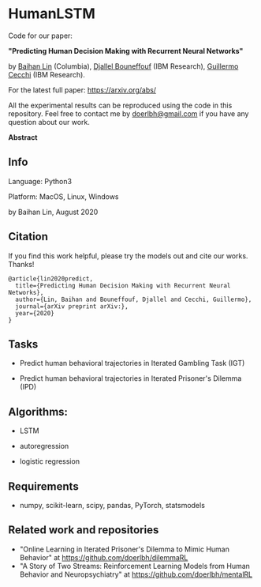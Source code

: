 # HumanLSTM



Code for our paper: 

**"Predicting Human Decision Making with Recurrent Neural Networks"** 

by [Baihan Lin](http://www.columbia.edu/~bl2681/) (Columbia), [Djallel Bouneffouf](https://scholar.google.com/citations?user=i2a1LUMAAAAJ&hl=en) (IBM Research), [Guillermo Cecchi](https://researcher.watson.ibm.com/researcher/view.php?person=us-gcecchi) (IBM Research).





For the latest full paper: https://arxiv.org/abs/



All the experimental results can be reproduced using the code in this repository. Feel free to contact me by doerlbh@gmail.com if you have any question about our work.


**Abstract**



## Info

Language: Python3


Platform: MacOS, Linux, Windows

by Baihan Lin, August 2020


## Citation

If you find this work helpful, please try the models out and cite our works. Thanks!

    @article{lin2020predict,
      title={Predicting Human Decision Making with Recurrent Neural Networks},
      author={Lin, Baihan and Bouneffouf, Djallel and Cecchi, Guillermo},
      journal={arXiv preprint arXiv:},
      year={2020}
    }



## Tasks

* Predict human behavioral trajectories in Iterated Gambling Task (IGT)

* Predict human behavioral trajectories in Iterated Prisoner's Dilemma (IPD)

  

## Algorithms:

* LSTM

* autoregression

* logistic regression

  

## Requirements

* numpy, scikit-learn, scipy, pandas, PyTorch, statsmodels



## Related work and repositories

* "Online Learning in Iterated Prisoner's Dilemma to Mimic Human Behavior" at https://github.com/doerlbh/dilemmaRL
* "A Story of Two Streams: Reinforcement Learning Models from Human Behavior and Neuropsychiatry" at https://github.com/doerlbh/mentalRL



